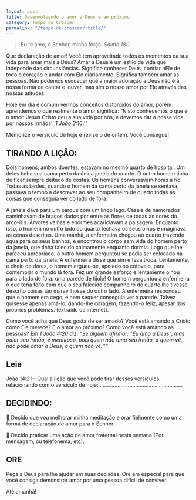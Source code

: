 ```yaml
---
layout: post
title: Desenvolvendo o amor a Deus e ao próximo
category: Tempo de Crescer
permalink: "/tempo-de-crescer/:title/"
---
```


> Eu te amo, ó Senhor, minha força.
<cite>Salmo 18:1</cite>

Que declaração de amor! Você tem aproveitado todos os momentos da sua vida para amar mais a Deus? Amar a Deus é um estilo de vida que independe das circunstâncias. Significa conhecer Deus, confiar nEle de todo o coração e andar com Ele diariamente. Significa também amar as pessoas. Não podemos esquecer que a maior adoração a Deus não é a nossa forma de cantar e louvar, mas sim o nosso amor por Ele através das nossas atitudes.

Hoje em dia é comum vermos conceitos distorcidos do amor, porém aprendemos o que realmente o amor significa: <q>Nisto conhecemos o que é o amor: Jesus Cristo deu a sua vida por nós, e devemos dar a nossa vida por nossos irmãos<q>. <cite>1 João 3:16</cite>.

Memorize o versículo de hoje e revise o de ontem. Você consegue!

## TIRANDO A LIÇÃO: 

Dois homens, ambos doentes, estavam no mesmo  quarto de hospital. Um deles tinha sua cama perto da única janela do quarto. O outro homem tinha de ficar sempre deitado de costas. Os homens conversavam horas a fio. Todas as tardes, quando o homem da cama perto da janela se sentava, passava o tempo a descrever ao seu companheiro de quarto todas as coisas que conseguia ver do lado de fora.

A janela dava para um parque com um lindo lago. Casais de namorados caminhavam de braços dados por entre as flores de todas as cores do arco-íris. Árvores velhas e enormes acariciavam a paisagem. Enquanto isso, o homem no outro lado do quarto fechava os seus olhos e imaginava as cenas descritas. Uma manhã, a enfermeira chegou ao quarto trazendo água para os seus banhos, e encontrou o corpo sem vida do homem perto da janela, que tinha falecido calmamente enquanto dormia. Logo que lhe pareceu apropriado, o outro homem perguntou se podia ser colocado na cama perto da janela. A enfermeira disse que sim e feza troca. Lentamente, e cheio de dores, o homem ergueu-se, apoiado no cotovelo, para contemplar o mundo lá fora. Fez um grande esforço e lentamente olhou para o lado de fora: uma parede de tijolo! O homem perguntou à enfermeira o que teria feito com que o seu falecido companheiro de quarto lhe tivesse descrito coisas tão maravilhosas do outro lado. A enfermeira respondeu que o homem era cego, e nem sequer conseguia ver a parede. Talvez quisesse apenas amá-lo, dando-lhe coragem, fazendo-o feliz, apesar dos próprios problemas. (extraído da internet). 

Como você acha que Deus gosta de ser amado? Você está amando a Cristo como Ele merece? E o amor ao próximo? Como você está amando as pessoas? Em <cite>1 João 4:20<cite> diz: <q>Se alguém afirmar: "Eu amo a Deus", mas odiar seu irmão, é mentiroso, pois quem não ama seu irmão, a quem vê, não pode amar a Deus, a quem não vê.<q>

## Leia

João 14:21 – Qual a lição que você pode tirar desses versículos relacionando com o versículo de hoje:.........................................................

## DECIDINDO: 

🔘 Decido que vou melhorar minha meditação e orar fielmente como uma forma de declaração de amor para o Senhor.

🔘 Decido praticar uma ação de amor fraternal nesta semana (Por mensagem, ou telefonema, etc).

## ORE

Peça a Deus para lhe ajudar em suas decisões. Ore em especial para que você consiga demonstrar amor por uma pessoa difícil de conviver. 

Até amanhã!